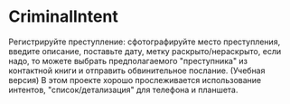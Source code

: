 # CriminalIntent
Регистрируйте преступление: сфотографируйте место преступления, введите описание, поставьте дату, метку раскрыто/нераскрыто, если надо, 
то можете выбрать предполагаемого "преступника" из контактной книги и отправить обвинительное послание. (Учебная версия)
В этом проекте хорошо прослеживается использование интентов, "список/детализация" для телефона и планшета.
